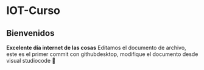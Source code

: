 # IOT-Curso
## Bienvenidos
**Excelente día internet de las cosas**
Editamos el documento de archivo, este es el primer commit con githubdesktop, modifique el documento desde visual studiocode
🧒

